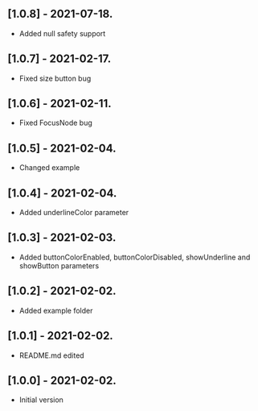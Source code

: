 ## [1.0.8] - 2021-07-18.

* Added null safety support

## [1.0.7] - 2021-02-17.

* Fixed size button bug

## [1.0.6] - 2021-02-11.

* Fixed FocusNode bug

## [1.0.5] - 2021-02-04.

* Changed example

## [1.0.4] - 2021-02-04.

* Added underlineColor parameter

## [1.0.3] - 2021-02-03.

* Added buttonColorEnabled, buttonColorDisabled, showUnderline and showButton parameters

## [1.0.2] - 2021-02-02.

* Added example folder

## [1.0.1] - 2021-02-02.

* README.md edited

## [1.0.0] - 2021-02-02.

* Initial version
